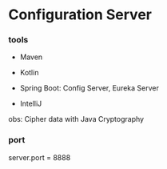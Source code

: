 # Configuration Server

### tools ####

- Maven
- Kotlin
- Spring Boot: Config Server, Eureka Server

- IntelliJ

obs: Cipher data with Java Cryptography

### port ###

server.port = 8888
